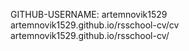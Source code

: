 GITHUB-USERNAME: artemnovik1529\
artemnovik1529.github.io/rsschool-cv/cv
artemnovik1529.github.io/rsschool-cv/
